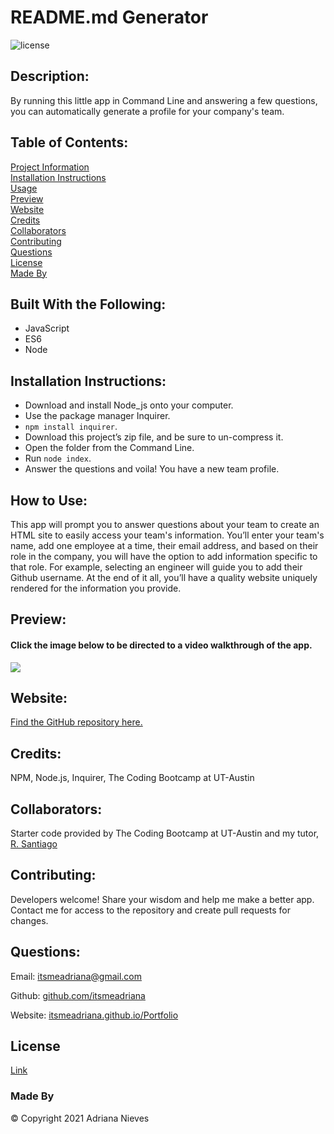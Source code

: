 
# README.md Generator
![license](https://img.shields.io/badge/license-gitHub-blueviolet)
## Description: 
By running this little app in Command Line and answering a few questions, you can automatically generate a profile for your company's team.
    
## Table of Contents:
[Project Information](#readme.md-generator)<br />[Installation Instructions](#installation-instructions)<br />[Usage](#how-to-use)<br />[Preview](#preview)<br />[Website](#website)<br />[Credits](#credits)<br />[Collaborators](#collaborators)<br />[Contributing](#contributing)<br />[Questions](#questions)<br />[License](#license)<br />[Made By](#made-by)

## Built With the Following:
- JavaScript
 - ES6
 - Node
## Installation Instructions:
- Download and install Node_js onto your computer.
 - Use the package manager Inquirer.
 - ```npm install inquirer```.
 - Download this project’s zip file, and be sure to un-compress it.
 - Open the folder from the Command Line.
 - Run ```node index```.
 -  Answer the questions and voila! You have a new team profile.
## How to Use:
This app will prompt you to answer questions about your team to create an HTML site to easily access your team's information.  You’ll enter your team's name, add one employee at a time, their email address, and based on their role in the company, you will have the option to add information specific to that role. For example, selecting an engineer will guide you to add their Github username. At the end of it all, you’ll have a quality website uniquely rendered for the information you provide.
    
## Preview:
#### Click the image below to be directed to a video walkthrough of the app.
[![](assets/media/Readme-generator-preview.png)](https://drive.google.com/file/d/1c2g03BNtzafZL9uaK-gpW4JzGYDxCKe5/view?usp=sharing)
         
## Website:
[Find the GitHub repository here.](github.com/itsmeadriana/OOP-team-profile-generator)
## Credits:
NPM, Node.js, Inquirer, The Coding Bootcamp at UT-Austin
## Collaborators:
Starter code provided by The Coding Bootcamp at UT-Austin and my tutor, [R. Santiago](https://github.com/rubensantiago)
## Contributing:
Developers welcome!  Share your wisdom and help me make a better app. Contact me for access to the repository and create pull requests for changes. 
## Questions:
Email: [itsmeadriana@gmail.com](itsmeadriana@gmail.com)

Github: [github.com/itsmeadriana](github.com/itsmeadriana)

Website: [itsmeadriana.github.io/Portfolio](itsmeadriana.github.io/Portfolio)

## License
[Link](https://choosealicense.com/licenses/mit/)
### Made By
© Copyright 2021 Adriana Nieves
